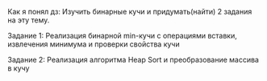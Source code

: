 Как я понял дз: Изучить бинарные кучи и придумать(найти) 2 задания на эту тему.

Задание 1: Реализация бинарной min-кучи с операциями вставки, извлечения минимума и проверки свойства кучи

Задание 2: Реализация алгоритма Heap Sort и преобразование массива в кучу
